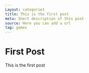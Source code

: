 ```yaml
---
Layout: catogorie1
title: This is the first post
meta: Short description of this post
source: Here you can add a url
tag: games
---
```


<h1>First Post</h1>

<p>This is the first post</p>
